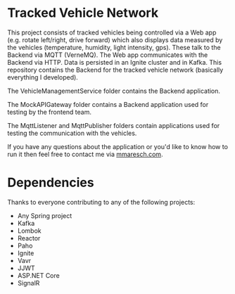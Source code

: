# Tracked Vehicle Network
This project consists of tracked vehicles being controlled via a Web app (e.g. rotate left/right, drive forward) which also displays data measured by the vehicles (temperature, humidity, light intensity, gps). These talk to the Backend via MQTT (VerneMQ). The Web app communicates with the Backend via HTTP. Data is persisted in an Ignite cluster and in Kafka. This repository contains the Backend for the tracked vehicle network (basically everything I developed).

The VehicleManagementService folder contains the Backend application.

The MockAPIGateway folder contains a Backend application used for testing by the frontend team.

The MqttListener and MqttPublisher folders contain applications used for testing the communication with the vehicles.

If you have any questions about the application or you'd like to know how to run it then feel free to contact me via [mmaresch.com](http://mmaresch.com).

# Dependencies
Thanks to everyone contributing to any of the following projects:
- Any Spring project
- Kafka
- Lombok
- Reactor
- Paho
- Ignite
- Vavr
- JJWT 
- ASP.NET Core
- SignalR
